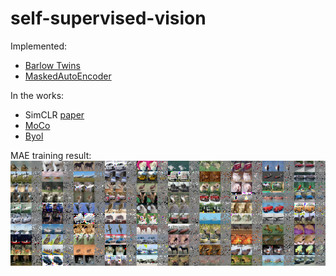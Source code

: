 # self-supervised-vision

Implemented:
- [Barlow Twins](https://arxiv.org/abs/2103.03230)
- [MaskedAutoEncoder](https://arxiv.org/abs/2111.06377)

In the works:
- SimCLR [paper](https://arxiv.org/abs/2002.05709)
- [MoCo](https://arxiv.org/abs/1911.05722)
- [Byol](https://arxiv.org/abs/2006.07733)

MAE training result:
![mae training result](results/imgs/mae.png)
